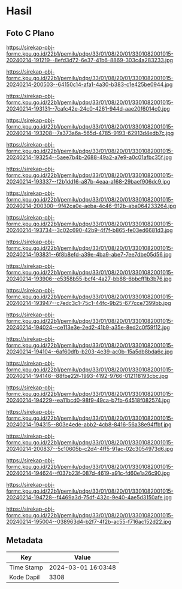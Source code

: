 # Hasil

## Foto C Plano

https://sirekap-obj-formc.kpu.go.id/22b1/pemilu/pdpr/33/01/08/20/01/3301082001015-20240214-191219--8efd3d72-6e37-41b6-8869-303c4a283233.jpg

https://sirekap-obj-formc.kpu.go.id/22b1/pemilu/pdpr/33/01/08/20/01/3301082001015-20240214-200503--64150c14-afa1-4a30-b383-c1e425be0944.jpg

https://sirekap-obj-formc.kpu.go.id/22b1/pemilu/pdpr/33/01/08/20/01/3301082001015-20240214-193131--7cafc42e-24c0-4261-944d-aae20f6014c0.jpg

https://sirekap-obj-formc.kpu.go.id/22b1/pemilu/pdpr/33/01/08/20/01/3301082001015-20240214-193208--7a373a6a-565d-4785-9193-62913d4edb7c.jpg

https://sirekap-obj-formc.kpu.go.id/22b1/pemilu/pdpr/33/01/08/20/01/3301082001015-20240214-193254--5aee7b4b-2688-49a2-a7e9-a0c01afbc35f.jpg

https://sirekap-obj-formc.kpu.go.id/22b1/pemilu/pdpr/33/01/08/20/01/3301082001015-20240214-193337--f2b1dd16-a87b-4eaa-a168-29baef906dc9.jpg

https://sirekap-obj-formc.kpu.go.id/22b1/pemilu/pdpr/33/01/08/20/01/3301082001015-20240214-200300--9f42ca0e-aeba-4c46-912b-aba064233264.jpg

https://sirekap-obj-formc.kpu.go.id/22b1/pemilu/pdpr/33/01/08/20/01/3301082001015-20240214-193734--3c02c690-42b9-4f7f-b865-fe03ed6681d3.jpg

https://sirekap-obj-formc.kpu.go.id/22b1/pemilu/pdpr/33/01/08/20/01/3301082001015-20240214-193831--6f8b8efd-a39e-4ba9-abe7-7ee7dbe05d56.jpg

https://sirekap-obj-formc.kpu.go.id/22b1/pemilu/pdpr/33/01/08/20/01/3301082001015-20240214-193906--e5358b55-bcf4-4a27-bb88-6bbcff1b3b76.jpg

https://sirekap-obj-formc.kpu.go.id/22b1/pemilu/pdpr/33/01/08/20/01/3301082001015-20240214-193947--c7edc3c1-75c1-44fc-9b25-677cce7399bb.jpg

https://sirekap-obj-formc.kpu.go.id/22b1/pemilu/pdpr/33/01/08/20/01/3301082001015-20240214-194024--ce113e3e-2ed2-41b9-a35e-8ed2c0f59f12.jpg

https://sirekap-obj-formc.kpu.go.id/22b1/pemilu/pdpr/33/01/08/20/01/3301082001015-20240214-194104--6af60dfb-b203-4e39-ac0b-15a5db8bda6c.jpg

https://sirekap-obj-formc.kpu.go.id/22b1/pemilu/pdpr/33/01/08/20/01/3301082001015-20240214-194146--88fbe22f-1993-4192-9766-012118193cbc.jpg

https://sirekap-obj-formc.kpu.go.id/22b1/pemilu/pdpr/33/01/08/20/01/3301082001015-20240214-194229--ea11bcd0-98f9-49ca-b7fb-64518f082574.jpg

https://sirekap-obj-formc.kpu.go.id/22b1/pemilu/pdpr/33/01/08/20/01/3301082001015-20240214-194315--803e4ede-abb2-4cb8-8416-56a38e94ffbf.jpg

https://sirekap-obj-formc.kpu.go.id/22b1/pemilu/pdpr/33/01/08/20/01/3301082001015-20240214-200837--5c10605b-c2d4-4ff5-91ac-02c3054973d6.jpg

https://sirekap-obj-formc.kpu.go.id/22b1/pemilu/pdpr/33/01/08/20/01/3301082001015-20240214-194624--f037b23f-087d-4619-a91c-fd60e1a26c90.jpg

https://sirekap-obj-formc.kpu.go.id/22b1/pemilu/pdpr/33/01/08/20/01/3301082001015-20240214-194728--f4469a3d-75df-432c-9e40-4ae5d3150afe.jpg

https://sirekap-obj-formc.kpu.go.id/22b1/pemilu/pdpr/33/01/08/20/01/3301082001015-20240214-195004--038963d4-b2f7-4f2b-ac55-f716ac152d22.jpg


## Metadata

| Key        | Value               |
| ---------- | ------------------- |
| Time Stamp | 2024-03-01 16:03:48 |
| Kode Dapil | 3308                |




